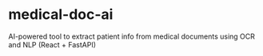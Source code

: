 # medical-doc-ai
AI-powered tool to extract patient info from medical documents using OCR and NLP (React + FastAPI)
